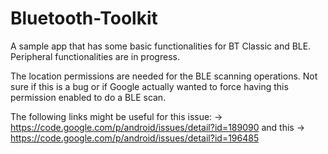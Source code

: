 # Bluetooth-Toolkit

A sample app that has some basic functionalities for BT Classic and BLE. Peripheral functionalities are in progress.

The location permissions are needed for the BLE scanning operations. Not sure if this is a bug or if Google actually wanted to force having this permission enabled to do a BLE scan.

The following links might be useful for this issue:
-> https://code.google.com/p/android/issues/detail?id=189090
and this
-> https://code.google.com/p/android/issues/detail?id=196485
